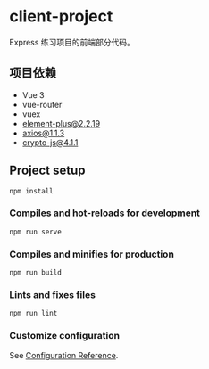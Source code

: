 # client-project

Express 练习项目的前端部分代码。

## 项目依赖

- Vue 3
- vue-router
- vuex
- element-plus@2.2.19
- axios@1.1.3
- crypto-js@4.1.1

## Project setup

```
npm install
```

### Compiles and hot-reloads for development

```
npm run serve
```

### Compiles and minifies for production

```
npm run build
```

### Lints and fixes files

```
npm run lint
```

### Customize configuration

See [Configuration Reference](https://cli.vuejs.org/config/).
